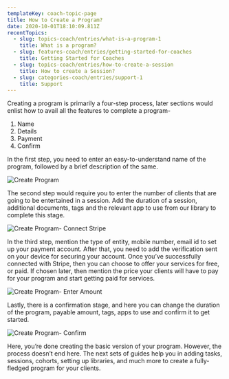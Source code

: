 ```yaml
---
templateKey: coach-topic-page
title: How to Create a Program?
date: 2020-10-01T18:10:09.811Z
recentTopics:
  - slug: topics-coach/entries/what-is-a-program-1
    title: What is a program?
  - slug: features-coach/entries/getting-started-for-coaches
    title: Getting Started for Coaches
  - slug: topics-coach/entries/how-to-create-a-session
    title: How to create a Session?
  - slug: categories-coach/entries/support-1
    title: Support
---
```

Creating a program is primarily a four-step process, later sections would enlist how to avail all the features to complete a program-

1. Name
2. Details
3. Payment
4. Confirm

In the first step, you need to enter an easy-to-understand name of the program, followed by a brief description of the same. 

![Create Program](/img/create-program.png "Create Program")

The second step would require you to enter the number of clients that are going to be entertained in a session. Add the duration of a session, additional documents, tags and the relevant app to use from our library to complete this stage. 

![Create Program- Connect Stripe](/img/create-program-connect-stripe.png "Create Program- Connect Stripe")

In the third step, mention the type of entity, mobile number, email id to set up your payment account. After that, you need to add the verification sent on your device for securing your account. Once you’ve successfully connected with Stripe, then you can choose to offer your services for free, or paid. If chosen later, then mention the price your clients will have to pay for your program and start getting paid for services. 

![Create Program- Enter Amount](/img/create-program-enter-amount.png "Create Program- Enter Amount")

Lastly, there is a confirmation stage, and here you can change the duration of the program, payable amount, tags, apps to use and confirm it to get started. 

![Create Program- Confirm](/img/create-program-confirm.png "Create Program- Confirm")

Here, you’re done creating the basic version of your program. However, the process doesn’t end here. The next sets of guides help you in adding tasks, sessions, cohorts, setting up libraries, and much more to create a fully-fledged program for your clients.

